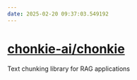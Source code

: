```yaml
---
date: 2025-02-20 09:37:03.549192
---
```


# [chonkie-ai/chonkie](https://github.com/chonkie-ai/chonkie)

Text chunking library for RAG applications